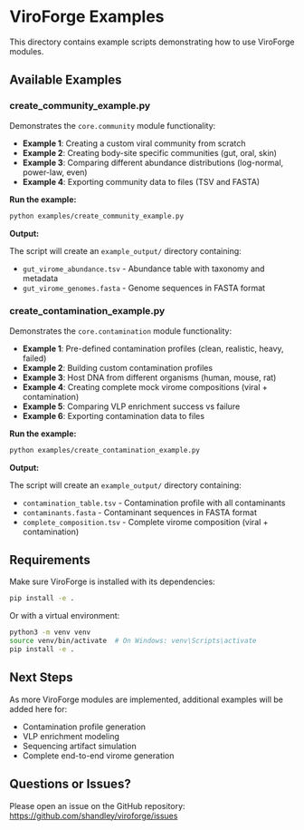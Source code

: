 # ViroForge Examples

This directory contains example scripts demonstrating how to use ViroForge modules.

## Available Examples

### create_community_example.py

Demonstrates the `core.community` module functionality:

- **Example 1**: Creating a custom viral community from scratch
- **Example 2**: Creating body-site specific communities (gut, oral, skin)
- **Example 3**: Comparing different abundance distributions (log-normal, power-law, even)
- **Example 4**: Exporting community data to files (TSV and FASTA)

**Run the example:**

```bash
python examples/create_community_example.py
```

**Output:**

The script will create an `example_output/` directory containing:
- `gut_virome_abundance.tsv` - Abundance table with taxonomy and metadata
- `gut_virome_genomes.fasta` - Genome sequences in FASTA format

### create_contamination_example.py

Demonstrates the `core.contamination` module functionality:

- **Example 1**: Pre-defined contamination profiles (clean, realistic, heavy, failed)
- **Example 2**: Building custom contamination profiles
- **Example 3**: Host DNA from different organisms (human, mouse, rat)
- **Example 4**: Creating complete mock virome compositions (viral + contamination)
- **Example 5**: Comparing VLP enrichment success vs failure
- **Example 6**: Exporting contamination data to files

**Run the example:**

```bash
python examples/create_contamination_example.py
```

**Output:**

The script will create an `example_output/` directory containing:
- `contamination_table.tsv` - Contamination profile with all contaminants
- `contaminants.fasta` - Contaminant sequences in FASTA format
- `complete_composition.tsv` - Complete virome composition (viral + contamination)

## Requirements

Make sure ViroForge is installed with its dependencies:

```bash
pip install -e .
```

Or with a virtual environment:

```bash
python3 -m venv venv
source venv/bin/activate  # On Windows: venv\Scripts\activate
pip install -e .
```

## Next Steps

As more ViroForge modules are implemented, additional examples will be added here for:

- Contamination profile generation
- VLP enrichment modeling
- Sequencing artifact simulation
- Complete end-to-end virome generation

## Questions or Issues?

Please open an issue on the GitHub repository: https://github.com/shandley/viroforge/issues
